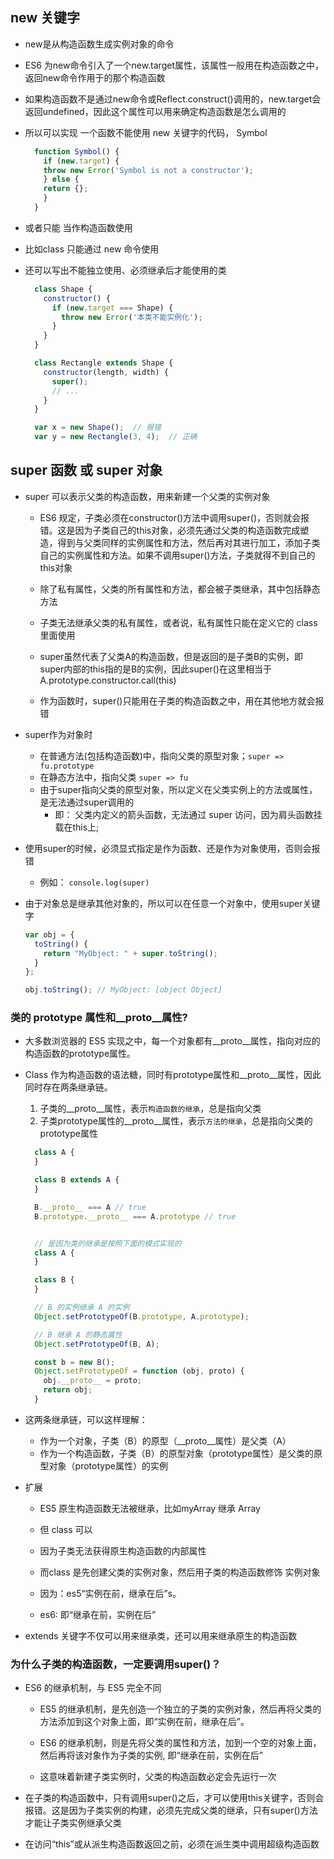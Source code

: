 ## new 关键字
- new是从构造函数生成实例对象的命令
- ES6 为new命令引入了一个new.target属性，该属性一般用在构造函数之中，返回new命令作用于的那个构造函数
- 如果构造函数不是通过new命令或Reflect.construct()调用的，new.target会返回undefined，因此这个属性可以用来确定构造函数是怎么调用的

- 所以可以实现 一个函数不能使用 new 关键字的代码， Symbol
  ```js
    function Symbol() {
      if (new.target) {
      throw new Error('Symbol is not a constructor');
      } else {
      return {};
      }
    }
  ```

- 或者只能 当作构造函数使用
- 比如class 只能通过 new 命令使用


- 还可以写出不能独立使用、必须继承后才能使用的类
  ```js
    class Shape {
      constructor() {
        if (new.target === Shape) {
          throw new Error('本类不能实例化');
        }
      }
    }

    class Rectangle extends Shape {
      constructor(length, width) {
        super();
        // ...
      }
    }

    var x = new Shape();  // 报错
    var y = new Rectangle(3, 4);  // 正确
  ```



## super 函数 或 super 对象
  - super 可以表示父类的构造函数，用来新建一个父类的实例对象
    - ES6 规定，子类必须在constructor()方法中调用super()，否则就会报错。这是因为子类自己的this对象，必须先通过父类的构造函数完成塑造，得到与父类同样的实例属性和方法，然后再对其进行加工，添加子类自己的实例属性和方法。如果不调用super()方法，子类就得不到自己的this对象

    - 除了私有属性，父类的所有属性和方法，都会被子类继承，其中包括静态方法
    - 子类无法继承父类的私有属性，或者说，私有属性只能在定义它的 class 里面使用


    - super虽然代表了父类A的构造函数，但是返回的是子类B的实例，即super内部的this指的是B的实例，因此super()在这里相当于A.prototype.constructor.call(this)
    - 作为函数时，super()只能用在子类的构造函数之中，用在其他地方就会报错

  - super作为对象时
    - 在普通方法(包括构造函数)中，指向父类的原型对象；`super => fu.prototype`
    - 在静态方法中，指向父类 `super => fu`
    - 由于super指向父类的原型对象，所以定义在父类实例上的方法或属性，是无法通过super调用的
      - 即： 父类内定义的箭头函数，无法通过 super 访问，因为肩头函数挂载在this上;

  - 使用super的时候，必须显式指定是作为函数、还是作为对象使用，否则会报错
    - 例如： `console.log(super)`

  - 由于对象总是继承其他对象的，所以可以在任意一个对象中，使用super关键字
    ```js
    var obj = {
      toString() {
        return "MyObject: " + super.toString();
      }
    };

    obj.toString(); // MyObject: [object Object]
    ```


### 类的 prototype 属性和__proto__属性?
  - 大多数浏览器的 ES5 实现之中，每一个对象都有__proto__属性，指向对应的构造函数的prototype属性。
  - Class 作为构造函数的语法糖，同时有prototype属性和__proto__属性，因此同时存在两条继承链。
    1. 子类的__proto__属性，表示`构造函数的继承`，总是指向父类
    2. 子类prototype属性的__proto__属性，表示`方法的继承`，总是指向父类的prototype属性

    ```js
      class A {
      }

      class B extends A {
      }

      B.__proto__ === A // true
      B.prototype.__proto__ === A.prototype // true


      // 是因为类的继承是按照下面的模式实现的
      class A {
      }

      class B {
      }

      // B 的实例继承 A 的实例
      Object.setPrototypeOf(B.prototype, A.prototype);

      // B 继承 A 的静态属性
      Object.setPrototypeOf(B, A);

      const b = new B();
      Object.setPrototypeOf = function (obj, proto) {
        obj.__proto__ = proto;
        return obj;
      }
    ```
  - 这两条继承链，可以这样理解：
    - 作为一个对象，子类（B）的原型（__proto__属性）是父类（A）
    - 作为一个构造函数，子类（B）的原型对象（prototype属性）是父类的原型对象（prototype属性）的实例

  - 扩展
    - ES5 原生构造函数无法被继承，比如myArray 继承 Array
    - 但 class 可以

    - 因为子类无法获得原生构造函数的内部属性
    -  而class 是先创建父类的实例对象，然后用子类的构造函数修饰 实例对象
    
    - 因为：es5“实例在前，继承在后”s。
    - es6: 即“继承在前，实例在后”
  - extends 关键字不仅可以用来继承类，还可以用来继承原生的构造函数

### 为什么子类的构造函数，一定要调用super()？
  - ES6 的继承机制，与 ES5 完全不同
    - ES5 的继承机制，是先创造一个独立的子类的实例对象，然后再将父类的方法添加到这个对象上面，即“实例在前，继承在后”。

    - ES6 的继承机制，则是先将父类的属性和方法，加到一个空的对象上面，然后再将该对象作为子类的实例, 即“继承在前，实例在后”

    - 这意味着新建子类实例时，父类的构造函数必定会先运行一次

  - 在子类的构造函数中，只有调用super()之后，才可以使用this关键字，否则会报错。这是因为子类实例的构建，必须先完成父类的继承，只有super()方法才能让子类实例继承父类
  - 在访问“this”或从派生构造函数返回之前，必须在派生类中调用超级构造函数